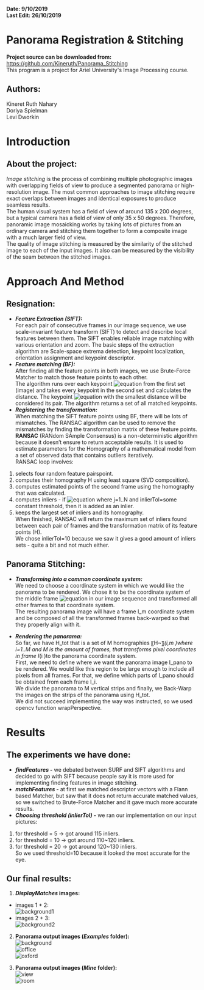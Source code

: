 **Date: 9/10/2019**  
**Last Edit: 26/10/2019**

Panorama Registration & Stitching
===

**Project source can be downloaded from:**
https://github.com/Kineruth/Panorama_Stitching  
This program is a project for Ariel University's Image Processing course. 

Authors:
--
Kineret Ruth Nahary   
Doriya Spielman  
Levi Dworkin 

**Introduction**
==

About the project:
--
*Image stitching* is the process of combining multiple photographic images with overlapping fields of view to produce a segmented panorama or high-resolution image. The most common approaches to image stitching require exact overlaps between images and identical exposures to produce seamless results.  
The human visual system has a field of view of around 135 x 200 degrees, but a typical camera has a field of view of only 35 x  50 degrees. Therefore, panoramic image mosaicking works by taking lots of pictures from an ordinary camera and stitching them together to form a composite image with a much larger field of view.   
The quality of image stitching is measured by the similarity of the stitched image to each of the input images. It also can be measured by the visibility of the seam between the stitched images.  

**Approach And Method**
==

Resignation:
--
* ***Feature Extraction (SIFT):***  
For each pair of consecutive frames in our image sequence, we use scale-invariant feature transform (SIFT) to detect and describe   local features between them. The SIFT enables reliable image matching with various orientation and zoom. The basic steps of the         extraction algorithm are Scale-space extrema detection, keypoint localization, orientation assignment and keypoint descriptor. 
* ***Feature matching (BF):***  
 After finding all the feature points in both images, we use Brute-Force Matcher to match those feature points to each other.   
The algorithm runs over each keypoint ![equation](http%3A%2F%2Fbit.ly%2F2Pmwi9V) from the first set (image) and takes every keypoint in the second set and calculates the distance. The keypoint ![equation](http%3A%2F%2Fbit.ly%2F2WgjKSN) with the smallest distance will be considered its pair. The algorithm returns a set of all matched keypoints. 
* ***Registering the transformation:***  
When matching the SIFT feature points using BF, there will be lots of mismatches. The RANSAC algorithm can be used to remove the mismatches by finding the transformation matrix of these feature points.    
**RANSAC** (RANdom  SAmple  Consensus)  is a  non-deterministic algorithm because it doesn’t ensure to return acceptable results. It is used to estimate parameters for the Homography of a mathematical model from a set of observed data that contains outliers iteratively.    
RANSAC  loop involves:   
1. selects four random feature pairspoint.  
2. computes their homography H using least square (SVD composition).  
3. computes estimated points of the second frame using the homography that was calculated.   
4. computes inliers - if ![equation](http%3A%2F%2Fbit.ly%2F36b3s1V)  where j=1..N and inlierTol=some constant threshold, then it is added as an inlier.  
5. keeps the largest set of inliers and its homography.  
When finished, RANSAC  will return the maximum set of inliers found between each pair of frames and the transformation matrix of its feature points (H).  
We chose inlierTol=10 because we saw it gives a good amount of inliers sets - quite a bit and not much either. 

Panorama Stitching:
--
* ***Transforming into a common coordinate system:***  
We need to choose a coordinate system in which we would like the panorama to be rendered. We chose it to be the coordinate system of the middle frame ![equation](http%3A%2F%2Fbit.ly%2F345vA4K) in our image sequence and transformed all other frames to that coordinate system.   
The resulting panorama image will have a frame I_m coordinate system and be composed of all the transformed frames back-warped so that they properly align with it.  

* ***Rendering the panorama:***  
So far, we have H_tot  that is a set of M homographies 〖H~〗_(i,m )where i=1..M and M is the amount of frames, that transforms pixel coordinates in frame I_(i )to the panorama coordinate system.   
First, we need to define where we want the panorama image I_pano to be rendered. We would like this region to be large enough to include all pixels from all frames. For that, we define which parts of I_pano should be obtained from each frame I_i.   
We divide the panorama to M vertical strips and finally, we Back-Warp the images on the strips of the panorama using H_tot.  
We did not succeed implementing the way was instructed, so we used opencv function wrapPerspective.  

Results
==

The experiments we have done:
--
* ***findFeatures -*** we debated between SURF and SIFT algorithms and decided to go with SIFT because people say it is more used for implementing finding features in image stitching.   
* ***matchFeatures -*** at first we matched descriptor vectors with a Flann based Matcher, but saw that it does not return accurate matched values, so we switched to Brute-Force Matcher and it gave much more accurate results.   
* ***Choosing threshold (inlierTol) -*** we ran our implementation on our input pictures:  
1. for threshold = 5 →  got around 115 inliers.   
2. for threshold = 10 →  got around 110~120 inliers.  
3. for threshold = 20 →  got around 120~130 inliers.  
So we used  threshold=10 because it looked the most accurate for the eye.  

Our final results:
--
1.	***DisplayMatches* images:**  
 * images 1 + 2:  
![background1](https://github.com/Kineruth/Panorama_Stitching/blob/master/data/Readme%20Images/img1_backyard1.png)  
 * images 2 + 3:  
![background2](https://github.com/Kineruth/Panorama_Stitching/blob/master/data/Readme%20Images/img2_backyard2.png)  

2.	**Panorama output images (*Examples* folder):**	  
![background](https://github.com/Kineruth/Panorama_Stitching/blob/master/data/Readme%20Images/img3_backyard.png)  
![office](https://github.com/Kineruth/Panorama_Stitching/blob/master/data/Readme%20Images/img4_office.png)  
![oxford](https://github.com/Kineruth/Panorama_Stitching/blob/master/data/Readme%20Images/img5_oxford.png)  

3. **Panorama output images (*Mine* folder):**  
![view](https://github.com/Kineruth/Panorama_Stitching/blob/master/data/Readme%20Images/img6_m.jpg)   
![room](https://github.com/Kineruth/Panorama_Stitching/blob/master/data/Readme%20Images/img7_room.jpg)   
